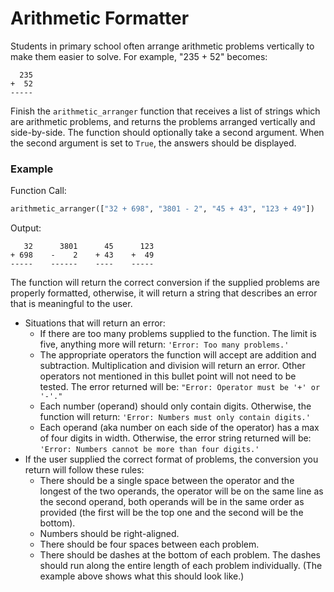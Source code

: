 # Arithmetic Formatter
Students in primary school often arrange arithmetic problems vertically to make them easier to solve. For example, "235 + 52" becomes:
```
  235
+  52
-----
```
Finish the `arithmetic_arranger` function that receives a list of strings which are arithmetic problems, and returns the problems arranged vertically and side-by-side. The function should optionally take a second argument. When the second argument is set to `True`, the answers should be displayed.


### Example
Function Call:
```py
arithmetic_arranger(["32 + 698", "3801 - 2", "45 + 43", "123 + 49"])
```
Output:
```
   32      3801      45      123
+ 698    -    2    + 43    +  49
-----    ------    ----    -----
```
The function will return the correct conversion if the supplied problems are properly formatted, otherwise, it will return a string that describes an error that is meaningful to the user.

- Situations that will return an error:
   - If there are too many problems supplied to the function. The limit is five, anything more will return: `'Error: Too many problems.'`
   - The appropriate operators the function will accept are addition and subtraction. Multiplication and division will return an error. Other operators not mentioned in this bullet point will not need to be tested. The error returned will be: `"Error: Operator must be '+' or '-'."`
   - Each number (operand) should only contain digits. Otherwise, the function will return: `'Error: Numbers must only contain digits.'`
   - Each operand (aka number on each side of the operator) has a max of four digits in width. Otherwise, the error string returned will be: `'Error: Numbers cannot be more than four digits.'`
- If the user supplied the correct format of problems, the conversion you return will follow these rules:
   - There should be a single space between the operator and the longest of the two operands, the operator will be on the same line as the second operand, both operands will be in the same order as provided (the first will be the top one and the second will be the bottom).
   - Numbers should be right-aligned.
   - There should be four spaces between each problem.
   - There should be dashes at the bottom of each problem. The dashes should run along the entire length of each problem individually. (The example above shows what this should look like.)
